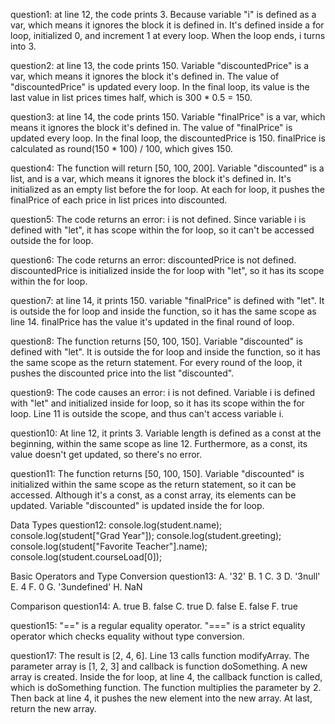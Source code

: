 question1:
  at line 12, the code prints 3. Because variable "i" is defined as a var, which means it ignores the block it is defined in. It's defined inside a for loop, initialized 0, and increment 1 at every loop. When the loop ends, i turns into 3.
  
question2:
  at line 13, the code prints 150. Variable "discountedPrice" is a var, which means it ignores the block it's defined in. The value of "discountedPrice" is updated every loop. In the final loop, its value is the last value in list prices times half, which is 300 * 0.5 = 150.
  
question3:
  at line 14, the code prints 150. Variable "finalPrice" is a var, which means it ignores the block it's defined in. The value of "finalPrice" is updated every loop. In the final loop, the discountedPrice is 150. finalPrice is calculated as round(150 * 100) / 100, which gives 150.
  
question4:
  The function will return [50, 100, 200]. Variable "discounted" is a list, and is a var, which means it ignores the block it's defined in. It's initialized as an empty list before the for loop. At each for loop, it pushes the finalPrice of each price in list prices into discounted. 
  
question5: 
  The code returns an error: i is not defined. Since variable i is defined with "let", it has scope within the for loop, so it can't be accessed outside the for loop.
  
question6:
  The code returns an error: discountedPrice is not defined. discountedPrice is initialized inside the for loop with "let", so it has its scope within the for loop.
  
question7:
  at line 14, it prints 150. variable "finalPrice" is defined with "let". It is outside the for loop and inside the function, so it has the same scope as line 14. finalPrice has the value it's updated in the final round of loop.
  
question8:
  The function returns [50, 100, 150]. Variable "discounted" is defined with "let". It is outside the for loop and inside the function, so it has the same scope as the return statement. For every round of the loop, it pushes the discounted price into the list "discounted".

question9:
  The code causes an error: i is not defined. Variable i is defined with "let" and initialized inside for loop, so it has its scope within the for loop. Line 11 is outside the scope, and thus can't access variable i.
  
question10:
  At line 12, it prints 3. Variable length is defined as a const at the beginning, within the same scope as line 12. Furthermore, as a const, its value doesn't get updated, so there's no error.

question11:
  The function returns [50, 100, 150]. Variable "discounted" is initialized within the same scope as the return statement, so it can be accessed. Although it's a const, as a const array, its elements can be updated. Variable "discounted" is updated inside the for loop.

Data Types
question12:
console.log(student.name);
console.log(student["Grad Year"]);
console.log(student.greeting);
console.log(student["Favorite Teacher"].name);
console.log(student.courseLoad[0]);

Basic Operators and Type Conversion
question13:
A. '32'
B. 1
C. 3
D. '3null'
E. 4
F. 0
G. '3undefined'
H. NaN

Comparison
question14:
A. true
B. false
C. true
D. false
E. false
F. true

question15:
"==" is a regular equality operator. "===" is a strict equality operator which checks equality without type conversion.

question17:
The result is [2, 4, 6]. Line 13 calls function modifyArray. The parameter array is [1, 2, 3] and callback is function doSomething. A new array is created. Inside the for loop, at line 4, the callback function is called, which is doSomething function. The function multiplies the parameter by 2. Then back at line 4, it pushes the new element into the new array. At last, return the new array.
